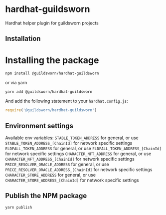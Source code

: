 # hardhat-guildsworn

Hardhat helper plugin for guildsworn projects


## Installation

# Installing the package
```shell
npm install @guildsworn/hardhat-guildsworn
```
or via yarn
```shell
yarn add @guildsworn/hardhat-guildsworn
```

And add the following statement to your `hardhat.config.js`:

```js
require('@guildsworn/hardhat-guildsworn')
```

## Environment settings

Available env variables:
`STABLE_TOKEN_ADDRESS` for general, or use `STABLE_TOKEN_ADDRESS_[ChainId]` for network specific settings
`ELDFALL_TOKEN_ADDRESS` for general, or use `ELDFALL_TOKEN_ADDRESS_[ChainId]` for network specific settings
`CHARACTER_NFT_ADDRESS` for general, or use `CHARACTER_NFT_ADDRESS_[ChainId]` for network specific settings
`PRICE_RESOLVER_ORACLE_ADDRESS` for general, or use `PRICE_RESOLVER_ORACLE_ADDRESS_[ChainId]` for network specific settings
`CHARACTER_STORE_ADDRESS` for general, or use `CHARACTER_STORE_ADDRESS_[ChainId]` for network specific settings

## Publish the NPM package
```shell
yarn publish
```